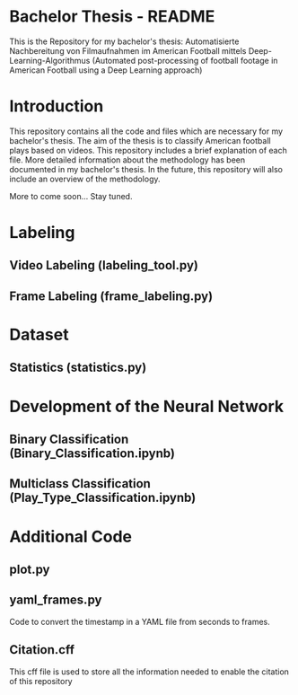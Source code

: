 # Bachelor Thesis - README
This is the Repository for my bachelor's thesis: Automatisierte Nachbereitung von Filmaufnahmen im American Football mittels Deep-Learning-Algorithmus (Automated post-processing of football footage in American Football using a Deep Learning approach)

# Introduction
This repository contains all the code and files which are necessary for my bachelor's thesis. The aim of the thesis is to classify American football plays based on videos. This repository includes a brief explanation of each file. More detailed information about the methodology has been documented in my bachelor's thesis. In the future, this repository will also include an overview of the methodology.

More to come soon...
Stay tuned.
# Labeling 

## Video Labeling (labeling_tool.py)

## Frame Labeling (frame_labeling.py)

# Dataset

## Statistics (statistics.py)


# Development of the Neural Network

## Binary Classification (Binary_Classification.ipynb)

## Multiclass Classification (Play_Type_Classification.ipynb)

# Additional Code

## plot.py

## yaml_frames.py 
Code to convert the timestamp in a YAML file from seconds to frames.

## Citation.cff
This cff file is used to store all the information needed to enable the citation of this repository
